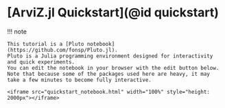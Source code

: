 # [ArviZ.jl Quickstart](@id quickstart)

!!! note
    
    This tutorial is a [Pluto notebook](https://github.com/fonsp/Pluto.jl).
    Pluto is a Julia programming environment designed for interactivity and quick experiments.
    You can edit the notebook in your browser with the edit button below.
    Note that because some of the packages used here are heavy, it may take a few minutes to become fully interactive.

```@raw html
<iframe src="quickstart_notebook.html" width="100%" style="height: 2000px"></iframe>
```
